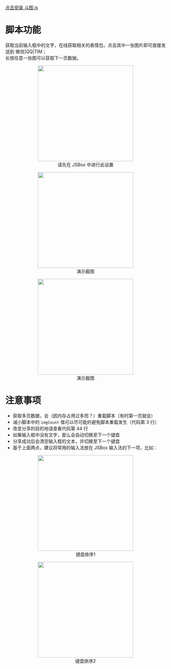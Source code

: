 [点击安装 斗图.js](https://xteko.com/redir?url=https://raw.githubusercontent.com/CodedArtist/JSBox/master/%E6%96%97%E5%9B%BE/%E6%96%97%E5%9B%BE.js)

# 脚本功能
获取当前输入框中的文字，在线获取相关的表情包，点击其中一张图片即可直接发送到 微信|QQ|TIM；  
长按任意一张图可以获取下一页数据。  

<p align='center'><img src='http://ww4.sinaimg.cn/large/006tNc79ly1g3if53r71xj30v90t7jt5.jpg' width='300' /><br/>请先在 JSBox 中进行此设置<br/></p>
<p align='center'><img src='http://ww4.sinaimg.cn/large/006tNc79ly1g3if31afy9j30u01szak3.jpg' width='300' /><br/>演示截图<br/></p>
<p align='center'><img src='http://ww4.sinaimg.cn/large/006tNc79ly1g3i6l70fvij30u01sztkc.jpg' width='300' /><br/>演示截图<br/></p>

# 注意事项
- 获取多页数据，会（因内存占用过多而？）重载脚本（有时第一页就会）
- 减小脚本中的 `imgCount` 值可以尽可能的避免脚本重载发生（代码第 3 行）
- 改变分享的目的地请查看代码第 44 行
- 如果输入框中没有文字，那么会自动切换至下一个键盘
- 分享成功后会清空输入框的文本，并切换至下一个键盘
- 基于上面两点，建议将常用的输入法放在 JSBox 输入法的下一项，比如：

<p align='center'><img src='http://ww3.sinaimg.cn/large/006tNc79ly1g3iflzuzhkj30tz0v7gnw.jpg' width='300' /><br/>键盘排序1<br/></p>
<p align='center'><img src='http://ww1.sinaimg.cn/large/006tNc79ly1g3if6rypglj30u00u076d.jpg' width='300' /><br/>键盘排序2<br/></p>

